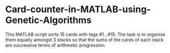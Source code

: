 # Card-counter-in-MATLAB-using-Genetic-Algorithms
This MATLAB script sorts 15 cards with tags #1...#15. The task is to organise them equally amongst 3 stacks so that the sums of the cards of each stack are successive terms of arithmetic progression. 
